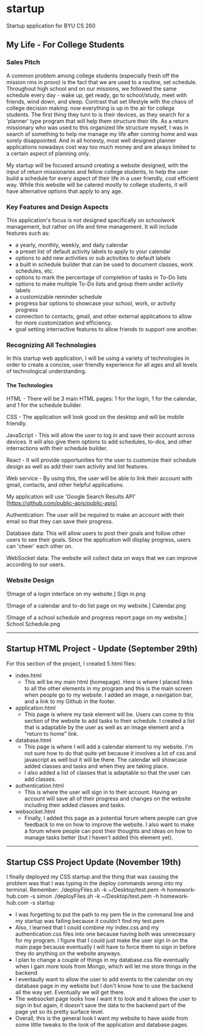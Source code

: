 # startup
Startup application for BYU CS 260

## My Life - For College Students
### Sales Pitch
A common problem among college students (especially fresh off the mission rms in provo) is the fact that we are used to a routine, set schedule. Throughout high school and on our missions, we followed the same schedule every day - wake up, get ready, go to school/study, meet with friends, wind down, and sleep. Contrast that set lifestyle with the chaos of college decision making: now everything is up in the air for college students. The first thing they turn to is their devices, as they search for a 'planner' type program that will help them structure their life. As a return missionary who was used to this organized life structure myself, I was in search of something to help me manage my life after coming home and was sorely disappointed. And in all honesty, most well designed planner applications nowadays cost way too much money and are always limited to a certain aspect of planning only.

My startup will be focused around creating a website designed, with the input of return missionaries and fellow college students, to help the user build a schedule for every aspect of their life in a user friendly, cost efficient way. While this website will be catered mostly to college students, it will have alternative options that apply to any age. 

### Key Features and Design Aspects
This application's focus is not designed specifically on schoolwork management, but rather on life and time management. It will include features such as:
* a yearly, monthly, weekly, and daily calendar
* a preset list of default activity labels to apply to your calendar
* options to add new activities or sub activities to default labels
* a built in schedule builder that can be used to document classes, work schedules, etc.
* options to mark the percentage of completion of tasks in To-Do lists
* options to make multiple To-Do lists and group them under activity labels
* a customizable reminder schedule
* progress bar options to showcase your school, work, or activity progress
* connection to contacts, gmail, and other external applications to allow for more customization and efficiency.
* goal setting interractive features to allow friends to support one another.

### Recognizing All Technologies
In this startup web application, I will be using a variety of technologies in order to create a concise, user friendly experience for all ages and all levels of technological understanding.
#### The Technologies
HTML - There will be 3 main HTML pages: 1 for the login, 1 for the calendar, and 1 for the schedule builder.

CSS - The application will look good on the desktop and will be mobile friendly.

JavaScript - This will allow the user to log in and save their account across devices. It will also give them options to add schedules, to-dos, and other interractions with their schedule builder.

React - It will provide opportunities for the user to customize their schedule design as well as add their own activity and list features.

Web service - By using this, the user will be able to link their account with gmail, contacts, and other helpful applications.

My application will use 'Google Search Results API' [https://github.com/public-apis/public-apis]

Authentication: The user will be required to make an account with their email so that they can save their progress.

Database data: This will allow users to post their goals and follow other users to see their goals. Since the application will display progress, users can 'cheer' each other on.

WebSocket data: The website will collect data on ways that we can improve according to our users. 

### Website Design
![Image of a login interface on my website.]
Sign in.png

![Image of a calendar and to-do list page on my website.]
Calendar.png

![Image of a school schedule and progress report page on my website.]
School Schedule.png

---------------------------------------------------------------------------------------------------------------------------------------
## Startup HTML Project - Update (September 29th)
For this section of the project, I created 5 html files:
* index.html
    - This will be my main html (homepage). Here is where I placed links to all the other elements in my program and this is the main screen when people go to my website. I added an image, a navigation bar, and a link to my Github in the footer.
* application.html
    - This page is where my task element will be. Users can come to this section of the website to add tasks to their schedule. I created a list that is adaptable by the user as well as an image element and a "return to home" link.
* database.html
    - This page is where I will add a calendar element to my website. I'm not sure how to do that quite yet because it involves a lot of css and javascript as well but it will be there. The calendar will showcase added classes and tasks and when they are taking place.
    - I also added a list of classes that is adaptable so that the user can add classes.
* authentication.html
    - This is where the user will sign in to their account. Having an account will save all of their progress and changes on the website including their added classes and tasks.
* websocket.html
    - Finally, I added this page as a potential forum where people can give feedback to me on how to improve the website. I also want to make a forum where people can post their thoughts and ideas on how to manage tasks better (but I haven't added this element yet).

-----------------------------------------------------------------------------------------------------------------------------------------
## Startup CSS Project Update (November 19th)
I finally deployed my CSS startup and the thing that was causing the problem was that I was typing in the deploy commands wrong into my terminal. Remember:
    ./deployFiles.sh -k ~/Desktop/test.pem -h homework-hub.com -s simon
    ./deployFiles.sh -k ~/Desktop/test.pem -h homework-hub.com -s startup

- I was forgetting to put the path to my pem file in the command line and my startup was failing because it couldn't find my test.pem
- Also, I learned that I could combine my index.css and my authentication.css files into one because having both was unnecessary for my program. I figure that I could just make the user sign in on the main page because eventually I will have to force them to sign in before they do anything on the website anyways.
- I plan to change a couple of things in my database.css file eventually when I gain more tools from Mongo, which will let me store things in the backend
- I eventaully want to allow the user to add events to the calendar on my database page in my website but I don't know how to use the backend all the way yet. Eventually we will get there.
- The websocket page looks how I want it to look and it allows the user to sign in but again, it doesn't save the data to the backend part of the page yet so its pretty surface level. 
- Overall, this is the general look I want my website to have aside from some little tweaks to the look of the application and database pages. 

